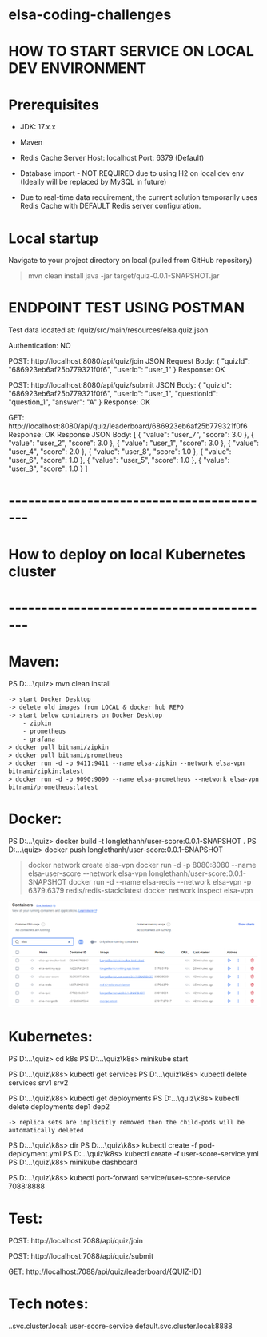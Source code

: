 # elsa-coding-challenges

# HOW TO START SERVICE ON LOCAL DEV ENVIRONMENT

# Prerequisites

- JDK: 17.x.x
- Maven
- Redis Cache Server
    Host: localhost
    Port: 6379 (Default)

- Database import - NOT REQUIRED due to using H2 on local dev env (Ideally will be replaced by MySQL in future)
- Due to real-time data requirement, the current solution temporarily uses Redis Cache
with DEFAULT Redis server configuration.

# Local startup

Navigate to your project directory on local (pulled from GitHub repository)

> mvn clean install
> java -jar target/quiz-0.0.1-SNAPSHOT.jar
>

# ENDPOINT TEST USING POSTMAN

Test data located at: /quiz/src/main/resources/elsa.quiz.json

Authentication: NO

POST: http://localhost:8080/api/quiz/join
JSON Request Body:
    {
        "quizId": "686923eb6af25b779321f0f6",
        "userId": "user_1"
    }
Response: OK

POST: http://localhost:8080/api/quiz/submit
JSON Body:
    {
        "quizId": "686923eb6af25b779321f0f6",
        "userId": "user_1",
        "questionId": "question_1",
        "answer": "A"
    }
Response: OK

GET: http://localhost:8080/api/quiz/leaderboard/686923eb6af25b779321f0f6
Response: OK
Response JSON Body:
    [
        {
            "value": "user_7",
            "score": 3.0
        },
        {
            "value": "user_2",
            "score": 3.0
        },
        {
            "value": "user_1",
            "score": 3.0
        },
        {
            "value": "user_4",
            "score": 2.0
        },
        {
            "value": "user_8",
            "score": 1.0
        },
        {
            "value": "user_6",
            "score": 1.0
        },
        {
            "value": "user_5",
            "score": 1.0
        },
        {
            "value": "user_3",
            "score": 1.0
        }
    ]


# ----------------------------------------- #
# How to deploy on local Kubernetes cluster #
# ----------------------------------------- #

# Maven:
PS D:\...\quiz> mvn clean install

    -> start Docker Desktop
    -> delete old images from LOCAL & docker hub REPO
    -> start below containers on Docker Desktop
        - zipkin
        - prometheus
        - grafana
    > docker pull bitnami/zipkin
    > docker pull bitnami/prometheus
    > docker run -d -p 9411:9411 --name elsa-zipkin --network elsa-vpn bitnami/zipkin:latest
    > docker run -d -p 9090:9090 --name elsa-prometheus --network elsa-vpn bitnami/prometheus:latest

# Docker:
PS D:\...\quiz> docker build -t longlethanh/user-score:0.0.1-SNAPSHOT .
PS D:\...\quiz> docker push longlethanh/user-score:0.0.1-SNAPSHOT

> docker network create elsa-vpn
> docker run -d -p 8080:8080 --name elsa-user-score --network elsa-vpn longlethanh/user-score:0.0.1-SNAPSHOT
> docker run -d --name elsa-redis --network elsa-vpn -p 6379:6379 redis/redis-stack:latest
> docker network inspect elsa-vpn

![img.png](containers.png)

# Kubernetes:
PS D:\...\quiz> cd k8s
PS D:\...\quiz\k8s> minikube start

PS D:\...\quiz\k8s> kubectl get services
PS D:\...\quiz\k8s> kubectl delete services srv1 srv2

PS D:\...\quiz\k8s> kubectl get deployments
PS D:\...\quiz\k8s> kubectl delete deployments dep1 dep2

    -> replica sets are implicitly removed then the child-pods will be automatically deleted

PS D:\...\quiz\k8s> dir
PS D:\...\quiz\k8s> kubectl create -f pod-deployment.yml
PS D:\...\quiz\k8s> kubectl create -f user-score-service.yml
PS D:\...\quiz\k8s> minikube dashboard

PS D:\...\quiz\k8s> kubectl port-forward service/user-score-service 7088:8888

# Test:
POST:
http://localhost:7088/api/quiz/join

POST:
http://localhost:7088/api/quiz/submit

GET:
http://localhost:7088/api/quiz/leaderboard/{QUIZ-ID}

# Tech notes:
<service-name>.<namespace>.svc.cluster.local:<service-port>
user-score-service.default.svc.cluster.local:8888
